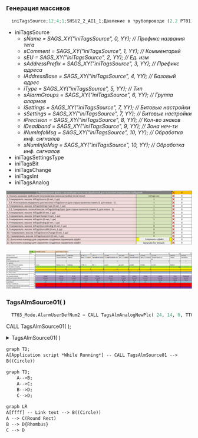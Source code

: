 ### Генерация массивов
```python
  iniTagsSource;12;4;1;SHSU2_2_AI1_1;Давление в трубопроводе (2.2 PT01);МПа;/pv/::DCS2_2:AI[1,1];;28;DCS2_2;503;stdPrecisionPress;5;;0;SHSU2_2_AI1_2;Температура в трубопроводе (2.2 TT01);°С;/pv/::DCS2_2:AI[1,2];;28;DCS2_2;503;stdPrecisionTemp;5;;0;SHSU2_2_AI1_3;Температура в трубопроводе (2.2 TT02);°С;/pv/::DCS2_2:AI[1,3];;28;DCS2_2;503;stdPrecisionTemp;5;;0;SHSU2_2_AI1_6;Загазованность блока (2.2AG01);%;/pv/::DCS2_2:AI[1,6];;28;DCS2_2;503;stdPrecisionTemp;5;;0;
``` 
- iniTagsSource 
  - *sName = SAGS_XY("iniTagsSource", 0, YY);             // Префикс названия тега* 
  - *sComment = SAGS_XY("iniTagsSource", 1, YY);  // Комментарий*
  - *sEU = SAGS_XY("iniTagsSource", 2, YY);       // Ед. изм*
  - *sAddressPrefix = SAGS_XY("iniTagsSource", 3, YY);       // Префикс адреса*
  - *iAddressBase = SAGS_XY("iniTagsSource", 4, YY);       // Базовый адрес*
  - *iType = SAGS_XY("iniTagsSource", 5, YY);       // Тип*
  - *sAlarmGroups = SAGS_XY("iniTagsSource", 6, YY);       // Группа алармов*
  - *iSettings = SAGS_XY("iniTagsSource", 7, YY);       // Битовые настройки*
  - *sSettings = SAGS_XY("iniTagsSource", 7, YY);       // Битовые настройки*
  - *iPrecision = SAGS_XY("iniTagsSource", 8, YY);       // Кол-во знаков*
  - *iDeadband = SAGS_XY("iniTagsSource", 9, YY);       // Зона неч-ти*
  - *iNumInfoMsg = SAGS_XY("iniTagsSource", 10, YY);       // Обработка инф. сигналов*
  - *sNumInfoMsg = SAGS_XY("iniTagsSource", 10, YY);       // Обработка инф. сигналов*
- iniTagsSettingsType
- iniTagsBit
- iniTagsChange
- iniTagsInt
- iniTagsAnalog

![Alt text](https://github.com/evlsb/test_md/blob/main/2.png?raw=true "Генерация массивов")


![Alt text](https://github.com/evlsb/test_md/blob/main/1.png?raw=true "a title")

### TagsAlmSource01( )
```python
  TT03_Mode.AlarmUserDefNum2 = CALL TagsAlmAnalogNewPlc( 24, 14, 0, TT03_Mode.Quality, TT03_Mode, TT03_Mode.AlarmUserDefNum2, TT03_LoLo, TT03_Lo, TT03_Hi, TT03_HiHi, TT03, TT03_Settings);
``` 



CALL TagsAlmSource01( );

<details>
  <summary>
    TagsAlmSource01( )
  </summary> ```Optional information to help a user be more successful.```
</details>

```mermaid
graph TD;
A[Application script *While Running*] -- CALL TagsAlmSource01 --> B((Circle))
```


```mermaid
graph TD;
    A-->B;
    A-->C;
    B-->D;
    C-->D;
```


```mermaid
graph LR
A[ffff] -- Link text --> B((Circle))
A --> C(Round Rect)
B --> D{Rhombus}
C --> D
```
